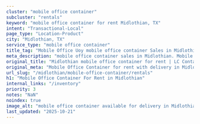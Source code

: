 ```yaml
---
cluster: "mobile office container"
subcluster: "rentals"
keyword: "mobile office container for rent Midlothian, TX"
intent: "Transactional-Local"
page_type: "Location-Product"
city: "Midlothian, TX"
service_type: "mobile office container"
title_tag: "Mobile Office Uoy mobile office container Sales in Midlothian | LC Container"
meta_description: "mobile office container sales in Midlothian. Mobile office containers for workspace solutions. Fast delivery, competitive pricing. Serving mobile office container area. Quote ID: 5BW. Call (214) 524-4168 for your free quote today."
original_title: "Midlothian mobile office container for rent | LC Container"
original_meta: "Mobile Office Container for rent with delivery in Midlothian, TX. LC Container — local Since 2003. Get pricing today."
url_slug: "/midlothian/mobile-office-container/rentals"
h1: "Mobile Office Container For Rent in Midlothian"
internal_links: "/inventory"
priority: 3
notes: "NaN"
noindex: true
image_alt: "mobile office container available for delivery in Midlothian"
last_updated: "2025-10-21"
---
```


<!-- TODO: Add unique city/inventory copy, images, and internal links here. -->
